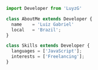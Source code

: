 ```js
import Developer from 'LuyzG'

class AboutMe extends Developer {
  name    = 'Luiz Gabriel'
  local   = 'Brazil';
}

class Skills extends Developer {
  languages = ['JavaScript'];
  interests = ['Freelancing'];
}
```
<!---
LuyzG/LuyzG is a ✨ special ✨ repository because its `README.md` (this file) appears on your GitHub profile.
You can click the Preview link to take a look at your changes.
--->
